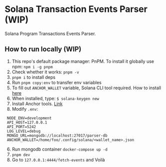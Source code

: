 # Solana Transaction Events Parser (WIP)

Solana Program Transactions Events Parser.

## How to run locally (WIP)

1. This repo's default package manager: PnPM. To install it globally use npm: `npm i -g pnpm`
2. Check whether it works: `pnpm -v`
3. `pnpm i` to install deps
4. Run `pnpm copy:env` to transfer env variables
5. To fill out `ANCHOR_WALLET` variable, Solana CLI tool required. How to install [here](https://docs.solana.com/cli/install-solana-cli-tools)
6. When installed, type: `$ solana-keygen new`
7. Install Anchor tools. [Link](https://www.anchor-lang.com/docs/installation)
8. Modify `.env`:
  ```shellscript
   NODE_ENV=development
   API_HOST=127.0.0.1
   API_PORT=5242
   LOG_LEVEL=debug
   MONGO_URL=mongodb://localhost:27017/parser-db
   ANCHOR_WALLET=/home/foo/.config/solana/<wallet_name>.json
   ```
6. Run mongodb container `docker-compose up -d`
7. `pnpm dev`
8. Go to `127.0.0.1:4444/fetch-events` and Voilà
